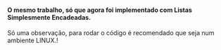 #### O mesmo trabalho, só que agora foi implementado com Listas Simplesmente Encadeadas.
Só uma observação, para rodar o código é recomendado que seja num ambiente LINUX.!

